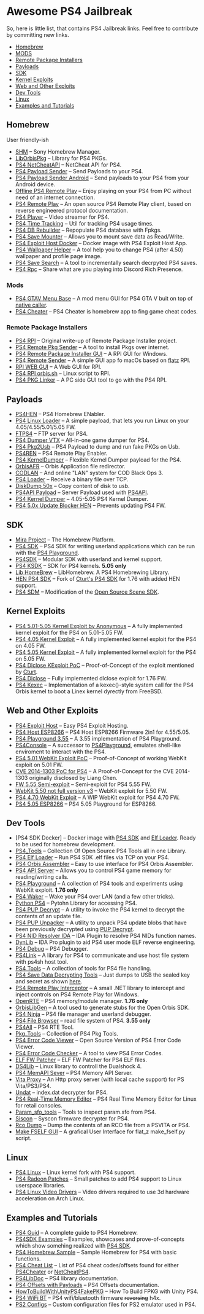 # Awesome PS4 Jailbreak

So, here is little list, that contains PS4 Jailbreak links. Feel free to contribute by committing new links.

- [Homebrew](#homebrew)
- [MODS](#mods)
- [Remote Package Installers](#remote-package-installers)
- [Payloads](#payloads)
- [SDK](#sdk)
- [Kernel Exploits](#kernel-exploits)
- [Web and Other Exploits](#web-and-other-exploits)
- [Dev Tools](#dev-tools)
- [Linux](#linux)
- [Examples and Tutorials](#examples-and-tutorials)

## Homebrew
User friendly-ish

* [SHM](https://github.com/MRGhidini/SHM) – Sony Homebrew Manager.
* [LibOrbisPkg](https://github.com/maxton/LibOrbisPkg) – Library for PS4 PKGs.
* [PS4 NetCheatAPI](https://github.com/BISOON/PS4-NetCheatAPI) – NetCheat API for PS4.
* [PS4 Payload Sender](https://github.com/valentinbreiz/PS4-Payload-Sender) – Send Payloads to your PS4.
* [PS4 Payload Sender Android](https://github.com/valentinbreiz/PS4-Payload-Sender-Android) – Send payloads to your PS4 from your Android device.
* [Offline PS4 Remote Play](https://github.com/MysteryDash/Offline-PS4-Remote-Play) – Enjoy playing on your PS4 from PC without need of an internet connection.
* [PS4 Remote Play](https://github.com/delroth/ps4-remote-play) – An open source PS4 Remote Play client, based on reverse engineered protocol documentation.
* [PS4 Player](https://github.com/DVSoftware/ps4player) – Video streamer for PS4.
* [PS4 Time Tracking](https://github.com/snipem/ps4-time-tracking) – Util for tracking PS4 usage times.
* [PS4 DB Rebuilder](https://github.com/Zer0xFF/PS4_db_rebuilder) – Repopulate PS4 database with Fpkgs.
* [PS4 Save Mounter](https://github.com/ChendoChap/Playstation-4-Save-Mounter) – Allows you to mount save data as Read/Write.
* [PS4 Exploit Host Docker](https://github.com/romancin/ps4-exploit-host-docker) – Docker image with PS4 Exploit Host App.
* [PS4 Wallpaper Helper](https://github.com/xingoxu/ps4-wallpaper-helper) – A tool help you to change PS4 (after 4.50) wallpaper and profile page image.
* [PS4 Save Search](https://github.com/mroshaw/PS4SaveSearch) – A tool to incrementally search decrpyted PS4 saves.
* [PS4 Rpc](https://github.com/Frankity/Ps4Rpc) – Share what are you playing into Discord Rich Presence.

### Mods
* [PS4 GTAV Menu Base](https://github.com/2much4u/PS4-GTA-V-Menu-Base) – A mod menu GUI for PS4 GTA V buit on top of [native caller](https://github.com/2much4u/PS4-GTA-V-Native-Caller).
* [PS4 Cheater](https://github.com/hurrican6/PS4_Cheater) – PS4 Cheater is homebrew app to fing game cheat codes.

### Remote Package Installers
* [PS4 RPI](https://gist.github.com/flatz/60956f2bf1351a563f625357a45cd9c8) – Original write-up of Remote Package Installer project.
* [PS4 Remote Pkg Sender](https://github.com/iref-use/ps4-remote-pkg-sender) – A tool to install Pkgs over internet.
* [PS4 Remote Package Installer GUI](https://www.psxhax.com/threads/ps4rpi-ps4-remote-package-installer-gui-by-sonik.6051/) – A RPI GUI for Windows.
* [PS4 Remote Sender](https://github.com/IH0kN3m/PS4-Remote-Sender) – A simple GUI app fo macOs based on [flatz](https://github.com/flatz) RPI.
* [RPI WEB GUI](https://github.com/Sc0rpion/RPI_GUI) – A Web GUI for RPI.
* [PS4 RPI orbis.sh](https://gist.github.com/tonyyoyo/537b250b7d95fd1c8a86bb065885a48d/) – Linux script to RPI.
* [PS4 PKG Linker](https://github.com/pink1stools/PS4_PKG_Linker) – A PC side GUI tool to go with the PS4 RPI.

## Payloads
* [PS4HEN](https://github.com/VV1LD/PS4HEN) – PS4 Homebrew ENabler.
* [PS4 Linux Loader](https://github.com/valentinbreiz/PS4-Linux-Loader) – A simple payload, that lets you run Linux on your 4.05/4.55/5.01/5.05 FW.
* [FTPS4](https://github.com/xerpi/FTPS4) – FTP server for PS4.
* [PS4 Dumper VTX](https://github.com/xvortex/ps4-dumper-vtx) – All-in-one game dumper for PS4.
* [PS4 Pkg2Usb](https://github.com/CelesteBlue-dev/ps4-pkg2usb) – PS4 Payload to dump and run fake PKGs on Usb.
* [PS4REN](https://github.com/SiSTR0/ps4ren) – PS4 Remote Play Enabler.
* [PS4 KernelDumper](https://github.com/VV1LD/PS4-KernelDumper) – Flexible Kernel Dumper payload for the PS4.
* [OrbisAFR](https://github.com/theorywrong/OrbisAFR) – Orbis Application file redirector.
* [CODLAN](https://github.com/theorywrong/codlan) – And online "LAN" system for COD Black Ops 3.
* [PS4 Loader](https://github.com/CTurt/PS4-Loader) – Receive a binary file over TCP.
* [DiskDump 50x](https://github.com/stooged/DiscDump-50X) – Copy content of disk to usb.
* [PS4API Payload](https://github.com/Coreyx86/PS4API-Payload) – Server Payload used with [PS4API](https://github.com/Coreyx86/PS4API).
* [PS4 Kernel Dumper](https://github.com/eversion/PS4-Kernel-Dumper) – 4.05-5.05 PS4 Kernel Dumper.
* [PS4 5.0x Update Blocker HEN](https://github.com/chronoss09/PS4-5.0x-Update-Blocker-HEN) – Prevents updating PS4 FW.

## SDK
* [Mira Project](https://github.com/OpenOrbis/mira-project) – The Homebrew Platform.
* [PS4 SDK](https://github.com/CTurt/PS4-SDK) – PS4 SDK for writing userland applications which can be run with the [PS4 Playground](https://github.com/CTurt/PS4-playground).
* [PS4SDK](https://github.com/ps4dev/ps4sdk) – Modular SDK with userland and kernel support.
* [PS4 KSDK](https://github.com/xemio/ps4-ksdk) – SDK for PS4 kernels. **5.05 only**
* [Lib HomeBrew](https://github.com/cfwprpht/libhb-master) – LibHomebrew. A PS4 Homebrewing Library.
* [HEN PS4 SDK](https://github.com/zecoxao/HEN-PS4-SDK) – Fork of [Cturt's PS4 SDK](https://github.com/CTurt/PS4-SDK) for 1.76 with added HEN support.
* [PS4 SDM](https://github.com/cfwprpht/PS4-SDM) – Modification of the [Open Source Scene SDK](https://github.com/CTurt/PS4-SDK).

## Kernel Exploits
* [PS4 5.01-5.05 Kernel Exploit by Anonymous](https://github.com/Anonym00S/PS4-5.01-5.05-Kernel-Exploit-BY-Anonymous) – A fully implemented kernel exploit for the PS4 on 5.01-5.05 FW.
* [PS4 4.05 Kernel Exploit](https://github.com/Cryptogenic/PS4-4.05-Kernel-Exploit) – A fully implemented kernel exploit for the PS4 on 4.05 FW.
* [PS4 5.05 Kernel Exploit](https://github.com/Cryptogenic/PS4-5.05-Kernel-Exploit) – A fully implemented kernel exploit for the PS4 on 5.05 FW.
* [PS4 Dlclose KExploit PoC](https://github.com/Zer0xFF/PS4-dlclose-kexploit-PoC) – Proof-of-Concept of the exploit mentioned by [Cturt](https://github.com/CTurt).
* [PS4 Dlclose](https://github.com/kR105-zz/PS4-dlclose) – Fully implemented dlclose exploit for 1.76 FW.
* [PS4 Kexec](https://github.com/fail0verflow/ps4-kexec) – Implementation of a kexec()-style system call for the PS4 Orbis kernel to boot a Linex kernel dyrectly from FreeBSD.

## Web and Other Exploits
* [PS4 Exploit Host](https://github.com/Al-Azif/ps4-exploit-host) – Easy PS4 Exploit Hosting.
* [PS4 Host ESP8266](https://github.com/Keeperdy/PS4-Host-ESP8266-Firmware-2in1-for-4.55-5.05-5.07/) – PS4 Host ESP8266 Firmware 2in1 for 4.55/5.05.
* [PS4 Playground 3.55](https://github.com/Cryptogenic/PS4-Playground-3.55) – A 3.55 implementation of PS4 Playground.
* [PS4Console](https://github.com/Cryptogenic/PS4Console) – A successor to [PS4Playground](https://github.com/Cryptogenic/PS4-Playground-3.55), emulates shell-like enviroment to interact with the PS4.
* [PS4 5.01 WebKit Exploit PoC](https://github.com/ALEXZZZ9/PS4-5.01-WebKit-Exploit-PoC) – Proof-of-Concept of working WebKit exploit on 5.01 FW.
* [CVE 2014-1303 PoC for PS4](https://github.com/Fire30/PS4-2014-1303-POC) – A Proof-of-Concept for the CVE 2014-1303 originally disclosed by Liang Chen.
* [FW 5.55 Semi-exploit](https://github.com/Klairm/5.55-semi-exploit) – Semi-exploit for PS4 5.55 FW.
* [WebKit 5.50 not full version v3](https://github.com/ciss84/webkit-5.50-not-full-version-v3) – WebKit exploit for 5.50 FW.
* [PS4 4.70 WebKit Exploit](https://github.com/LordYusei/PS4-4.70-WebKit-Exploit) – A WIP WebKit exploit for PS4 4.70 FW.
* [PS4 5.05 ESP8266](https://github.com/BYdjBr/PS4-5.05-ESP8266) – PS4 5.05 Playground for ESP8266.

## Dev Tools
* [PS4 SDK Docker] – Docker image with [PS4 SDK](https://github.com/CTurt/PS4-SDK) and [Elf 
Loader](https://github.com/ps4dev/elf-loader). Ready to be used for homebrew development.
* [PS4_Tools](https://github.com/xXxTheDarkprogramerxXx/PS4_Tools) – Collection Of Open Source PS4 Tools all in one Library.
* [PS4 Elf Loader](https://github.com/ps4dev/elf-loader) – Run PS4 SDK .elf files via TCP on your PS4.
* [PS4 Orbis Assembler](https://github.com/BISOON/PS4-Orbis-Assembler) – Easy to use interface for PS4 Orbis Assembler.
* [PS4 API Server](https://github.com/BISOON/ps4-api-server) – Allows you to control PS4 game memory for reading/writing calls.
* [PS4 Playground](https://github.com/CTurt/PS4-playground) – A collection of PS4 tools and experiments using WebKit exploit. **1.76 only**
* [PS4 Waker](https://github.com/dhleong/ps4-waker) – Wake your PS4 over LAN (and a few other tricks).
* [Python PS4](https://github.com/hthiery/python-ps4) – Pytohn Library for accessing PS4.
* [PS4 PUP Decrypt](https://github.com/idc/ps4-pup_decrypt) – A utility to invoke the PS4 kernel to decrypt the contents of an update file.
* [PS4 PUP Unpacker](https://github.com/Zer0xFF/ps4-pup-unpacker) – A utility to unpack PS4 update blobs that have been previously decrypted using [PUP Decrypt](https://github.com/idc/ps4-pup_decrypt).
* [PS4 NID Resolver IDA](https://github.com/Zer0xFF/ps4_nid_resolver_ida) – IDA Plugin to resolve PS4 NIDs function names.
* [DynLib](https://github.com/aerosoul94/dynlib) – IDA Pro plugin to aid PS4 user mode ELF reverse engineering.
* [PS4 Debug](https://github.com/xemio/ps4debug) – PS4 Debugger.
* [PS4Link](https://github.com/psxdev/ps4link) – A library for PS4 to communicate and use host file system with ps4sh host tool.
* [PS4 Tools](https://github.com/nikosradio/ps4tools) – A collection of tools for PS4 file handling.
* [PS4 Save Data Decrypting Tools](https://github.com/charlyzard/PS4SaveDataDecryptingTools) – Just dumps to USB the sealed key and secret as shown [here](http://www.psdevwiki.com/ps4/Keys#Sealed_Key_Values).
* [PS4 Remote Play Interceptor](https://github.com/komefai/PS4RemotePlayInterceptor) – A small .NET library to intercept and inject controls on PS4 Remote Play for Windows.
* [OpenRTE](https://github.com/theorywrong/OpenRTE) – PS4 memory/module manager. **1.76 only**
* [OrbisLibGen](https://github.com/CrazyVoidProgrammer/orbisLibGen) – A tool used to generate stubs for the Open Orbis SDK.
* [PS4 Ninja](https://github.com/m0rph3us1987/ps4ninja) – PS4 file manager and userland debugger.
* [PS4 File Browser](https://github.com/theorywrong/PS4FileBrowser) – read file system of PS4. **3.55 only**
* [PS4All](https://github.com/ItsDeidara/PS4All) – PS4 RTE Tool.
* [Pkg_Tools](https://github.com/n1ghty/pkg_tools) – Collection of PS4 Pkg Tools.
* [PS4 Error Code Viewer](https://github.com/xXxTheDarkprogramerxXx/PS4_Error_Code_Viewer/) – Open Source Version of PS4 Error Code Viewer.
* [PS4 Error Code Checker](https://github.com/pearlxcore/PS4-Error-Code-Checker) – A tool to view PS4 Error Codes.
* [ELF FW Patcher](https://github.com/cfwprpht/ELF-FW-Patcher) – ELF FW Patcher for PS4 ELF files.
* [DS4Lib](https://github.com/j0lama/DS4Lib) – Linux library to controll the Dualshock 4.
* [PS4 MemAPI Sever](https://github.com/McCaulay/memapi-server) – PS4 Memory API Server.
* [Vita Proxy](https://github.com/hrimfaxi/vitaproxy) – An Http proxy server (with local cache support) for PS Vita/PS3/PS4.
* [Undat](https://github.com/zecoxao/undat) – index.dat decrypter for PS4.
* [PS4 Real-Time Memory Editor](https://github.com/j0lama/PS4-Real-Time-Memory-Editor) – PS4 Real Time Memory Editor for Linux for retail consoles.
* [Param_sfo_tools](https://github.com/FennyFatal/param_sfo_tools) – Tools to inspect param.sfo from PS4.
* [Siscon](https://github.com/zecoxao/siscon) – Syscon firmware decrypter for PS4.
* [Rco Dump](https://github.com/angguss/rco-dump) – Dump the contents of an RCO file from a PSVITA or PS4.
* [Make FSELF GUI](https://github.com/cfwprpht/Make_FSELF_GUI) – A grafical User Interface for flat_z make_fself.py script.

## Linux
* [PS4 Linux](https://github.com/fail0verflow/ps4-linux) – Linux kernel fork with PS4 support.
* [PS4 Radeon Patches](https://github.com/fail0verflow/ps4-radeon-patches) – Small patches to add PS4 support to Linux userspace libraries.
* [PS4 Linux Video Drivers](https://github.com/Ps3itaTeam/ps4linux-video-drivers) – Video drivers required to use 3d hardware acceleration on Arch Linux.

## Examples and Tutorials
* [PS4 Guid](https://github.com/Multimegamander/Ps4-Guide) – A complete guide to PS4 Homebrew.
* [PS4SDK Examples](https://github.com/ps4dev/ps4sdk-examples) – Examples, showcases and prove-of-concepts which show somehing realized with [PS4 SDK](https://github.com/ps4dev/ps4sdk).
* [PS4 Homebrew Sample](https://github.com/ZeraTron/PS4-Homebrew-Sample) – Sample Homebrew for PS4 with basic functions.
* [PS4 Cheat List](https://github.com/JDsnyke/PS4-Cheat-List) – List of PS4 cheat codes/offsets found for either [PS4Cheater](https://github.com/hurrican6/PS4_Cheater) or [NetCheatPS4](https://github.com/BISOON/PS4-NetCheatAPI).
* [PS4LibDoc](https://github.com/idc/ps4libdoc) – PS4 library documentation.
* [PS4 Offsets with Payloads](https://github.com/iHaiDeeZ/PS4Offsets-With-Payloads) – PS4 Offsets documentation.
* [HowToBuildWithUnityPS4FakePKG](https://github.com/RetroGamer74/HowToBuildWithUnityPS4FakePKG) – How To Build FPKG with Unity PS4.
* [PS4 WiFi BT](https://github.com/x0rloser/ps4_wifi_bt) – PS4 wifi/bluetooth firmware ~~reversing~~ h4x.
* [PS2 Configs](https://github.com/kozarovv/PS2-Configs) – Custom configuration files for PS2 emulator used in PS4.
